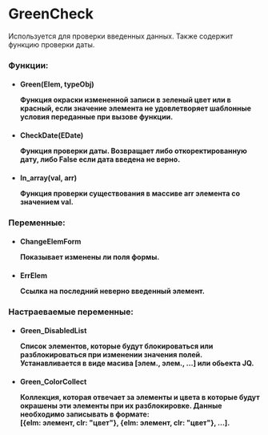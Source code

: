 # GreenCheck

 Используется для проверки введенных данных. Также содержит функцию проверки даты.<br>

 ### Функции:<br>
  - #### Green(Elem, typeObj) <p>Функция окраски измененной записи в зеленый цвет или в красный, если значение элемента не удовлетворяет шаблонные условия переданные при вызове функции.</p>
  - #### CheckDate(EDate)     <p>Функция проверки даты. Возвращает либо откоректированную дату, либо False если дата введена не верно.</p>
  - #### In_array(val, arr)   <p>Функция проверки существования в массиве arr элемента со значением val.</p>

 ### Переменные:<br>
  - #### ChangeElemForm       <p>Показывает изменены ли поля формы.</p>
  - #### ErrElem              <p>Ссылка на последний неверно введенный элемент.</p>

 ### Настраеваемые переменные:<br>
  - #### Green_DisabledList   <p>Список элементов, которые будут блокироваться или разблокироваться при изменении значения полей. Устанавливается в виде масива [элем., элем., ...] или обьекта JQ.</p>
  - #### Green_ColorCollect    <p>Коллекция, которая отвечает за элементы и цвета в которые будут окрашены эти элементы при их разблокировке. Данные необходимо записывать в формате:<br> [{elm: элемент, clr: "цвет"}, {elm: элемент, clr: "цвет"}, ...].</p>
